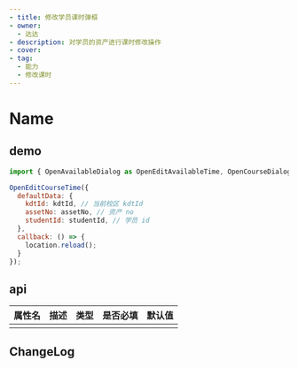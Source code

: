 ```yaml
---
- title: 修改学员课时弹框
- owner:
  - 达达
- description: 对学员的资产进行课时修改操作
- cover:
- tag:
  - 能力
  - 修改课时
---
```


# Name
## demo
```jsx
import { OpenAvailableDialog as OpenEditAvailableTime, OpenCourseDialog as OpenEditCourseTime, EduClassChangeDialog } from '@ability-center/assets';

OpenEditCourseTime({
  defaultData: {
    kdtId: kdtId, // 当前校区 kdtId
    assetNo: assetNo, // 资产 no
    studentId: studentId, // 学员 id
  },
  callback: () => {
    location.reload();
  }
});
```
## api
| 属性名  | 描述                 | 类型                                                  | 是否必填 | 默认值               |
| ------ | ------------------- | ---------------------------------------------------- | ------- | ------------------- |
|        |                     |                                                      |         |                     |

## ChangeLog
